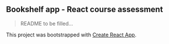 ## Bookshelf app - React course assessment

> README to be filled...

This project was bootstrapped with [Create React App](https://github.com/facebook/create-react-app).
